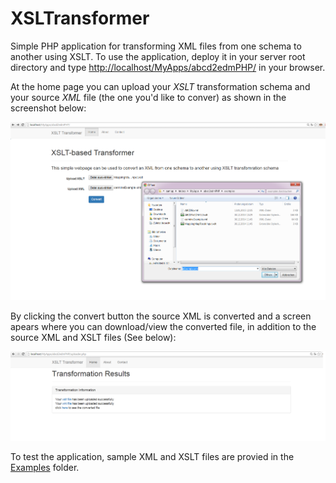 # XSLTransformer
Simple PHP application for transforming XML files from one schema to another using XSLT.
To use the application, deploy it in your server root directory and type [http://localhost/MyApps/abcd2edmPHP/](http://localhost/MyApps/abcd2edmPHP/) in your browser. 

At the home page you can upload your *XSLT* transformation schema and your source *XML* file (the one you'd like to conver) as shown in the screenshot below:

![Screenshot of the homepage](screenshots/home.png)

By clicking the convert button the source XML is converted and a screen apears where you can download/view the converted file, in addition to the source XML and XSLT files (See below):


![Conversion results](screenshots/results.png)

To test the application, sample XML and XSLT files are provied in the [Examples](examples/) folder.
